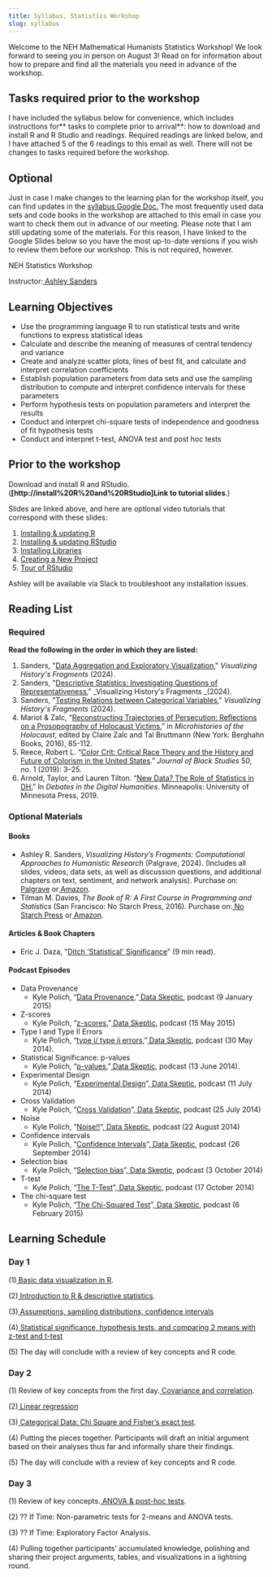 ```yaml
---
title: Syllabus, Statistics Workshop
slug: syllabus
---
```


Welcome to the NEH Mathematical Humanists Statistics Workshop! We look forward to seeing you in person on August 3! Read on for information about how to prepare and find all the materials you need in advance of the workshop.

## Tasks required prior to the workshop

I have included the syllabus below for convenience, which includes instructions for** tasks to complete prior to arrival**: how to download and install R and R Studio and readings. Required readings are linked below, and I have attached 5 of the 6 readings to this email as well. There will not be changes to tasks required before the workshop.

## Optional

Just in case I make changes to the learning plan for the workshop itself, you can find updates in the [syllabus Google Doc.](https://secure-web.cisco.com/1-RmubHlY0XBogDezeSPTdzjX8lXD4il0l3y7QilgJJx5Hs6DxSad8iXERuqxzqxVOkHwBm3RsVKVeO0SCmI3s2DEx1BQcjwJfWmadR1MN2QyqoDeNGuibnXD-bzs2jFEZZXyYzQ_2yycDrTHCc71gJcPgCPrljZdlyM9EaaxDolF2R6oV24Rxx-xShJCivFnHH5uxUZM8MjrT04b3UYslm1Py55a9x43Sp2sGBfTE77pLLkih-M_bln8uIilQ3Dnbf3vdGBOV6zCET-5atqEUNDR6Vfo3BAYrV_GOgbzCtFi4uq2vGLU1vMgLhTiJfyP_6rOQkEBnIUnYTPz8tiV12k6OFJjMIyHzLV7Y7PonKUp8E7yxzMUYUFCefvboCepmCjCimuL4Zgepjww8fbMGI9x2JD50D07woDoeFfq7RI/https%3A%2F%2Fdocs.google.com%2Fdocument%2Fd%2F1YCCzsgPfcWJ-UzyyQYoFLNKHcgz2zv4pqJzUYDghmgo%2Fedit%3Fusp%3Dsharing) The most frequently used data sets and code books in the workshop are attached to this email in case you want to check them out in advance of our meeting. Please note that I am still updating some of the materials. For this reason, I have linked to the Google Slides below so you have the most up-to-date versions if you wish to review them before our workshop. This is not required, however.

NEH Statistics Workshop

Instructor:[ Ashley Sanders](https://secure-web.cisco.com/1UDIeE3GA8OduIP7DVpFt_WsfQzrlL0KuKVYr_2vCfoaDaj6dbeGtOVeGPkKXXuePT0RIOkcytzbYfgBd9l6VjDa2Gl-X1HiJWKJ-ktYOBpEgqubQNnvkQpmsR3vuGDpNYKLzPCU2L_0A2Y6gu_32QM62k-7jEQTFrT_7p25fuHfZstJwO_kLa0Pp1y7f45pmR-sXiklt43dE4kkLv2GkjL2iLBpdgO5-ykdpjCtciG-CFbTPRueFJXPRA-44suoopNZd34bI5JN7zfkE5nKuUPczJXh9HFlQIrB60hnKXhIw_vvJ5tFuxCHmS1-AJA_1fiEZjXdrpMYE-NHrhk2gFTCu9JS6VUforG-5HrOKaDZNevBkD8fKjSp3-2hMQL7V4lKL4YgUC3it_sLiqrSka6ZIyFgtGbZgfdPYOSVni9A/https%3A%2F%2Fdh.ucla.edu%2Fperson%2Fashley-sanders%2F)

## Learning Objectives

- Use the programming language R to run statistical tests and write functions to express statistical ideas
- Calculate and describe the meaning of measures of central tendency and variance
- Create and analyze scatter plots, lines of best fit, and calculate and interpret correlation coefficients
- Establish population parameters from data sets and use the sampling distribution to compute and interpret confidence intervals for these parameters
- Perform hypothesis tests on population parameters and interpret the results
- Conduct and interpret chi-square tests of independence and goodness of fit hypothesis tests
- Conduct and interpret t-test, ANOVA test and post hoc tests

## Prior to the workshop

Download and install R and RStudio. (**[http://install%20R%20and%20RStudio]Link to tutorial slides**.)

Slides are linked above, and here are optional video tutorials that correspond with these slides:

1. [Installing & updating R](https://secure-web.cisco.com/1gZzyl6CfJLn3PCuqD19WjCsz0EvhHnsdeFmAo_3DyKiaNi5PdpwRk2Qu1IahGeIlo5ytmFztUgJSBGvjt2PvhTZjfOlBEp6X1xNkNAynz0iWwJYCorVc8OGUeBXNAhU__2cBUtoGV_YFTDSyQx7gCq7S0J8BjHtoI10y81e3dLOwO4jbx6myQS6twHniJHNpOyK2o1BjCJzrBx5lC9nVO1oMPD40XhYqU7jzqMjfPyvV_tyVe9pSbQ05yv8RTOaMOzinpwagjJemzDkSQ9zohvNd0Jx9b2l5egdrRCYW75wzzlkD1_cNSNZo3Us7DYx7r2lDc2n7Qyswk3yGUDgX_Ub3sWBkVM_cyaU2iZElU72qgLCwls8r2BPvGg1xlkma6ebFeK1xKGTzINTLchvvYSPEsF74DqKrOqsOTX5rbFI/https%3A%2F%2Fwww.dropbox.com%2Fscl%2Ffi%2Fzxf2e2o1owhn0mphs2e7i%2F5b_1_CC.mp4%3Frlkey%3D2my7bv2te2pdfhqfuyud4n3pg%26dl%3D0)
2. [Installing & updating RStudio](https://nam11.safelinks.protection.outlook.com/?url=https%3A%2F%2Fwww.dropbox.com%2Fscl%2Ffi%2F9n0iy9sgxocen8mc8s398%2F5b_2_CC.mp4%3Frlkey%3D0gyazggzr9o4eirsldu6k9i8r%26dl%3D0&data=05%7C02%7Ccgreer2%40gmu.edu%7C99cd10a59c4d43d1433208dca57416f3%7C9e857255df574c47a0c00546460380cb%7C0%7C0%7C638567166300308583%7CUnknown%7CTWFpbGZsb3d8eyJWIjoiMC4wLjAwMDAiLCJQIjoiV2luMzIiLCJBTiI6Ik1haWwiLCJXVCI6Mn0%3D%7C0%7C%7C%7C&sdata=OchZch3l%2Fd1kWfphMV5ppMRWWz1Dh3eXToKItEi12SE%3D&reserved=0)
3. [Installing Libraries](https://nam11.safelinks.protection.outlook.com/?url=https%3A%2F%2Fwww.dropbox.com%2Fscl%2Ffi%2Fkxb7l0vai1xsx9vq3vnq8%2F5b_3_CC.mp4%3Frlkey%3Dzg2gtx1sx6fvxbh7w1pog394w%26dl%3D0&data=05%7C02%7Ccgreer2%40gmu.edu%7C99cd10a59c4d43d1433208dca57416f3%7C9e857255df574c47a0c00546460380cb%7C0%7C0%7C638567166300356759%7CUnknown%7CTWFpbGZsb3d8eyJWIjoiMC4wLjAwMDAiLCJQIjoiV2luMzIiLCJBTiI6Ik1haWwiLCJXVCI6Mn0%3D%7C0%7C%7C%7C&sdata=DlvVgWNzEGVVqIz6ZQTUwN5q6ej4ZNhuqnU76aLeBeM%3D&reserved=0)
4. [Creating a New Project](https://secure-web.cisco.com/1lZv8O-e005BFc9ODi59XvZzW-KyEKXS-Cm49RUGNCMeFUa1BEA_SzNRkw64T3eib-927RKH3LT2eJl2a9lwXVyVERiPo6gox1tWxjFhOFL_tLTde9POcGNTZghB5FyTwi413DU0AEdCe8MsS5AmPkffHb6es0Wu-PfZAm2IJMTcfPQkA4PrVUVKtW3cBxPNgwFjLN2LgK4VVF60-B9qYsfe5rm3eBCHdm4hTFYQ1_N_4DvGea_l2RbWfxNrsYhHT9nWVsvknLs01OwEC75t95mJR2y1k_ipuoIHvje3VZizX2hQ67m7J-ekYNQqdbanKaGNNI6eyyBoL3JMSuxVdv_Q_Lxzzz1b8PdVgTE4jZtUjQOc7CU0OEk-U96tY0AkxViQ18YO2CGeeIZ8tWVAQd7uGGMLqJAa6MeHNUynnsQM/https%3A%2F%2Fwww.dropbox.com%2Fscl%2Ffi%2F194b92p4ajfcyvdrqqdi4%2F5b_4_CC.mp4%3Frlkey%3Dg2kjeuj3dvpdatyypr4z7gbvg%26dl%3D0)
5. [Tour of RStudio](https://secure-web.cisco.com/1WK4kUo_gVOn4kDjZaRXFuQU2IAfcCNAAHMbWfjLpFj8tOjEBUfzXInY6D7fYcGVZJYRB6Q21t-UHPBgRtwsy5-sHetnJyVxk6E2m-i-M2gYn0vZCga-Lp-25g82n_0awFyHWezSCptjBkmCN39UJJfI-bg0KA3ZkYJvDXVSFUnxYGLVz6bpvsu4je-o7urtBhJ1P0fziL5AgQjz5AqlJWzUYPv31j1X8f_Fb-8zQPtyHykvVCf176TdYw9SSAPmCMbL1fpii_jdSaJiOiUJ1M8B37BLcV_HiIy2nlQHLEZM5WDz6nj-CrPl-oZO6RnZDZJzPIB45QDxJI0_5SoxE3DvCUUl_6wGLrm4cfLNdZgvCoY6B_GtyRS2D5X3UZQqH3K9VXMXGCoDQpXfYOCJdiDR8et4HrIpoSqKf9TCI-X8/https%3A%2F%2Fwww.dropbox.com%2Fscl%2Ffi%2Fb0fuymemc6optjlebzwk5%2F5b_5_CC.mp4%3Frlkey%3Dg489ai712f5qrvwaifow5jglp%26dl%3D0)

Ashley will be available via Slack to troubleshoot any installation issues.

## Reading List

### Required

**Read the following in the order in which they are listed:**

1. Sanders, "[Data Aggregation and Exploratory Visualization](https://secure-web.cisco.com/1GaGZVnud9WSFcyAjWIbYqfAHamFLJW53WV8ExRvoiv1K15LbjwWnE5eRDK-lkHSHj9DAgmHKCetDP46pRLkB9BW3HyQvUGSj02gscCCJAJlRxz7P1XJbi2H_k4J0ycY8YRbpcwnGq7GHp-hZMw6IG0rLBYEQ7_26VNXr9E91ykvy4v4cD-flqFfd8-i8_QT_d7fyRL4dfPA0riMVVRlm_OXRyjN35Z4ip68gbX0noCz8oqo5xPMPuFySoc7-m0XQuGbErUCcAqpWGmduJ0ptVSJ_eDX7J8DzNPP_CBHsK9QinFpR-Y83dfu3fX1GTSRPW7Ji7v6o0eTHOe2csBtR3GQpx_GBWYPbIo4QVqbqsUVe9skOvjnNgMWtVK5EoghJxG-mTPkOXZEBTQo_LRUCn8aCfAE1fnwApoch28eFJMY/https%3A%2F%2Fdrive.google.com%2Ffile%2Fd%2F1L5m9gGq_HtI6jrCrDbbeiFmbuXjC_XL7%2Fview%3Fusp%3Ddrive_link)," _Visualizing History's Fragments_ (2024).
2. Sanders, "[Descriptive Statistics: Investigating Questions of Representativeness](https://nam11.safelinks.protection.outlook.com/?url=https%3A%2F%2Fdrive.google.com%2Ffile%2Fd%2F1et4qjdLeFmCEufmWhXmZT4jKajZpu_J9%2Fview%3Fusp%3Dsharing&data=05%7C02%7Ccgreer2%40gmu.edu%7C99cd10a59c4d43d1433208dca57416f3%7C9e857255df574c47a0c00546460380cb%7C0%7C0%7C638567166300381254%7CUnknown%7CTWFpbGZsb3d8eyJWIjoiMC4wLjAwMDAiLCJQIjoiV2luMzIiLCJBTiI6Ik1haWwiLCJXVCI6Mn0%3D%7C0%7C%7C%7C&sdata=WqzHTdygJona%2FlRbvwWIN%2FfIu7y3rbV27pzn%2BzuT4R4%3D&reserved=0)," _Visualizing History's Fragments _(2024).
3. Sanders, "[Testing Relations between Categorical Variables](https://secure-web.cisco.com/1CSfdrjUYiKVa6EGE_fVnqAmZtRjCwt5J1H--Ruuuwhgp1InADgTuEk8AYsKs1VjDfm45_hhI69d3kAJ9tvJollvUBRJwdDc78-c6Xic4RRqh5F5FwTugAG0U1z8b7ZHsCPDtD_AVMHa4oRh-FCxf1YHsdWOuUTWedaiAR5Tq9K1TR3W4Et5IbJwxgidmdC5YI1FmzAjoIDkkFCEHLF-wdhYT118AzW8WMbgQWVdik5sggAAF2n51wmwUm3scCbr_7DHHSZ_ECizOaJ7IZEyLTGD7YVrKDOIsyFmiWG0Pgqv2LaW1pJ9YHiHAzONv_DhaOgPkWXJUB7E0xr409yF3Lk9MhsTaFOOAOgHQV4_qPd0gFllSoWRgrk827IIMeq3q_6l1cdGPaboZJ4JLsO-GoLc2P27172Oi5nv9mU-8G7o/https%3A%2F%2Fdrive.google.com%2Ffile%2Fd%2F1s3yct2VMDtvW0btIfOsv2ocOZ1DbG7Qf%2Fview%3Fusp%3Ddrive_link)," _Visualizing History's Fragments_ (2024).
4. Mariot & Zalc, “[Reconstructing Trajectories of Persecution: Reflections on a Prosopography of Holocaust Victims](https://secure-web.cisco.com/1SBuxQEBGRVXdROIFGSRUo8wpEUAZAGm1eoxq-scrYfCNqUDiIPBYyGzjl-x_MtsEtLZxN3fa7hBUx4vBogEZI1VzY9tx__SRdAyyx-4s9GKFPKH6nUWT3_x4qMjs11Udia9lG0g27J3GZqd2whdNuT8LN7sOI_1JrtK2cAZ4_13iJKzz3KaP-rQ2igyd6a_k7GP4krZx8h0Rw-DXDUfxZqIiVHd94Wn3rQ7ecEMrfm5IWyczjh0ehT4nCkiV4kgO9SqWyT_190lXgwG0Tw9eSndQzuhzoUoMBXSoJL4WVQdiqtSks0lNYeIIRJ1iQgPCk9PK7kvqkETiWqw5BcFYWsvNp1euVXp4x4BRafq3tOdwg3A78dwMG0xkDq-P_IKxbCwkjjP2tJy7K1G-HnypI9Fbomneynt9o-IilqZrX9s/https%3A%2F%2Fdrive.google.com%2Ffile%2Fd%2F1BxbkwEyubMjJXj7wb7FSlWg84OxJdrdF%2Fview%3Fusp%3Ddrive_link),” in _Microhistories of the Holocaust_, edited by Claire Zalc and Tal Bruttmann (New York: Berghahn Books, 2016), 85-112.
5. Reece, Robert L. “[Color Crit: Critical Race Theory and the History and Future of Colorism in the United States](https://secure-web.cisco.com/1fH1FqIb9zzQzvno7GY_pMd866P578cdJvvgC6XtJ61-5bvKBLcum7WPYrEwd0Cx7Zh6X40FX0Fe3MHfI-3wUbk6pNjHicXdpvHmrY2t-aWEhgBzSKijPbf6KG_ip3cjwkJlaw4n6OLZNIyv2cY3Ww-VTFTEDLUh_VJSKWoT1rZyjzWCsY6FzIln0vnHm1WR2UreTv8pd5z5VvXGNajUO9DQD956Sb7wBBSPVQkV18jAwqVM9GfQLx4pF7oqNsKzH2t15LN7P8sPO6EKHOS_o5y8-ZH9qiI7w9lH-DoTy-FiyJtFOn9_pFccZryijxT-frBkrrbylwNtWu81cZH2m-NMF4BpevBv4sHtLTO91Vo_eBIijBtH7h5PKE1S02B6IIi7wkpniuS2g1PkVyvnYvWNFycXX6jXHngzYHLQWS_0/https%3A%2F%2Fdrive.google.com%2Ffile%2Fd%2F1tub3_wyqreUh5vDyO7hvJMZnrmozbthV%2Fview%3Fusp%3Ddrive_link).” _Journal of Black Studies_ 50, no. 1 (2019): 3–25.
6. Arnold, Taylor, and Lauren Tilton. “[New Data? The Role of Statistics in DH.](https://secure-web.cisco.com/1QpzDr03DkkG-AX2sQHCmp4XAC6esmfTwOl9Ohjtx1GISuBumysDsIcArIU7BjXl7mIiThaS-Jobr2Ee6mQyMm7CabLcbR4UTlFDwlivwFcDw-LatxOg8QLP2nJrYOpBZ4zp_77JGVXj2FI1d-VLGq-UuX9xavu2NBAQUTzF1TRC6pVAUKw_iQkL3ggLY_Z1Wjdizud33wsGlR0oOdO5zYw92_EnfhkiTGRzXOiO78SARN8x4LL8tfigTbBDv5AQxaDDt5vFfybfUf_Ev3eDvl6NIrr10bIiHt0N7mDJUbar4GQZddQPG21zZAAeKuUVxA0GJZwBYwV8xtUgClmiUOcKq9aRFS2apxAoGugvbna5OvdFOSJ65nMfqNC34IxyzF5xVTeHJLMQr96O0lo-d_Q2Gdf_t72J7x4akMNU1oPg/https%3A%2F%2Fdhdebates.gc.cuny.edu%2Fread%2Funtitled-f2acf72c-a469-49d8-be35-67f9ac1e3a60%2Fsection%2Fa2a6a192-f04a-4082-afaa-97c76a75b21c%23ch24)” In _Debates in the Digital Humanities_. Minneapolis: University of Minnesota Press, 2019.

### Optional Materials

#### Books

- Ashley R. Sanders, _Visualizing History’s Fragments: Computational Approaches to Humanistic Research_ (Palgrave, 2024). (Includes all slides, videos, data sets, as well as discussion questions, and additional chapters on text, sentiment, and network analysis). Purchase on:[ Palgrave](https://nam11.safelinks.protection.outlook.com/?url=https%3A%2F%2Flink.springer.com%2Fbook%2F10.1007%2F978-3-031-46976-3&data=05%7C02%7Ccgreer2%40gmu.edu%7C99cd10a59c4d43d1433208dca57416f3%7C9e857255df574c47a0c00546460380cb%7C0%7C0%7C638567166300399944%7CUnknown%7CTWFpbGZsb3d8eyJWIjoiMC4wLjAwMDAiLCJQIjoiV2luMzIiLCJBTiI6Ik1haWwiLCJXVCI6Mn0%3D%7C0%7C%7C%7C&sdata=3tr7cOWsuZfQZmCUxtup45PkVOcoLsxSQBHdbtjlxgo%3D&reserved=0) or[ Amazon](https://secure-web.cisco.com/1DIY84ZZBzZxDdS8-B_39t6yDW5LhiQE14imTsS92Zfi9l0spTUUWm_-ch7HF8RPNqNkzO__W5oYwvKOwgEXbIOwF3B2Z4saJs-saTHUcWJ9PmdifLoq-KGUjX0ddDAscBSSj3Ja-xyrKf_cLBlnGZKixMCZUAHdz-SCH7htTJRyZk43_P6vojT1aLf5jToyfUZe5jEqDZOUMf18cxBhoMoQ9C8W2bFdVqbAs3tH0Cz--KIJ5KP6aYjmA2mHqQYWndJ-0f_hwX4gIKV-AgClC3KJjD6HjxmZ3PqtNfoU5zSNcM-dSfX9A93mtOdDFlnPpLxC9O4tDJE0DeVcH4xvSuMXa8cCB2qPtzVcf1k0b_iutnE1tVP-ZcM9HvdH0dJFOOeEHf0ycanZ-bREXx69dUB6aEXy1yWMNH8W_WwXn8So/https%3A%2F%2Fwww.amazon.com%2FVisualizing-Historys-Fragments-Computational-Humanistic%2Fdp%2F3031469755%2Fref%3Dsr_1_1%3Fcrid%3D2QCYYT15VWVZD%26dib%3DeyJ2IjoiMSJ9.nSu4Z03Sq58WFDKsv34J0w.2rO9bUecCsmD6Xq9-ciDiJMUp14Zvp2lNv3lHgwD2pY%26dib_tag%3Dse%26keywords%3Dvisualizing%2Bhistory%2527s%2Bfragments%26qid%3D1721117337%26sprefix%3Dvisualizing%2Bhistory%2527s%2Bfragments%252Caps%252C337%26sr%3D8-1).
- Tilman M. Davies, _The Book of R: A First Course in Programming and Statistics_ (San Francisco: No Starch Press, 2016). Purchase on:[ No Starch Press](https://secure-web.cisco.com/1c5_k6Sp_XkwNMSvjJe-gyR0qKuzlc2NwtMfndF7CnbIp2KKYERkSQfSKrfCU4JD_zqGrWsYyEwm62RViGWJerGFkFbMa1rUhMhDnFyTzKLfXvI9cCuucEcOXLgnW5muSSS1Jof8qONIvV85Us7rlwq8pF7-CPEh-ogVZZroeQ4ksTQxEuNjdySNNYhJwcY8ozaPuHoq767ybAcUpspI4IYIG67KFtoVyyvykFqdvLYCs7JdhAEnPz41MIyU0pveb7g9jEeMnsaiGkuG-AnNzWShrpUkhJcZtIvUtrQXvq945V5tXXkw2tK_752ZPqojZw7rFlRuPMAt3mlyj1qrw8kb5LWtt9-GqWbxyU3_h3EmvnxPjd1gkpkIZqmUckKCnGjLsxcgDNUXjT0BHW9aaab3qUrXf_5yvHzwdPoyeD4w/https%3A%2F%2Fnostarch.com%2Fbookofr) or[ Amazon](https://secure-web.cisco.com/1K_9xgJDhuQ1LJPJso6SMd48ZfWl3dufzActhUvhUkm98UTEGL3WXmDIRKxQMQvm8Bo6tofqr4TVob9qEjgRPDlxnnozwXo_0I3_SbjMnCWJG8ynL3f4RaCBExlBgNMsscmCaFahSWJZKzHhTx5WCWy-dM6sbX8DHdHc75SvGZncweXF3_dIuqWPjBqyuV1VitnzPelJpvB84cvI8kXVh1fqHUl5tButMDZ1JWCSEJjSmNRNyyk2_sYHQtiT3JzRqGHgzb6Lm5OGZL5kAxPDBjqfRwraBJYVHT0s3mRcDroOXhPy0339BJp5iXvZkvq6N6kXcjVSTa3MmNbzTobYvNXJlQUhzO-hR1cyqHmYhooGz45UCnRK3BR-04AMoX2or6EmduhO8Tafw_DjVoFoGD9G-hGvm9INTr7Xoi1-MFkY/https%3A%2F%2Fwww.amazon.com%2FBook-First-Course-Programming-Statistics%2Fdp%2F1593276516%2Fref%3Dsr_1_1%3Fcrid%3D2L1HFERE42YNB%26dib%3DeyJ2IjoiMSJ9.WsKuWl0ROlLIsd6-jrBcnU2CV5DOcQuU-b3j7ooeVqUhC3ygix1b6RUtcquC2IwNrGZ3-nTDAL4Sq75FWUqSBoqNtI8b8DceqYOgFwFUDNUqqmr5VidNTS3dOqTSqKg-CIrvZadqeaYsY1Lz5GSQa5p-rlfaxOXc3smDJYO6rNTIdv2S5UKuOcllLtxZ2lL-mALXub7GdIEIucfrUpvu6bsRkj3Y_I0PkmDkYHwWX2Y.I8pISAN31IW4_AGp-ZXTJzoL54ma1ovODliwn5q9c7c%26dib_tag%3Dse%26keywords%3Dbook%2Bof%2Br%26qid%3D1721117556%26sprefix%3Dbo%252Caps%252C701%26sr%3D8-1).

#### Articles & Book Chapters

- Eric J. Daza, "[Ditch 'Statistical' Significance](https://secure-web.cisco.com/1kayZdKBlb5j68kp2vaO4njYn0j447qtWrnqkgiaXqUcamrFXEBTSwSdddoQlpcairXTy7zgbeRfFuQ9Eo2iJNiIZct2CvDxDkPb2LTVBWrqcHNodW88j4xhCd8c6oOO8eyTV1wFJ9TEQ4-BCqlwd2WV9fT257eZnQHkcsgyII5MiO9c4btPHyldXrlZibcRB7f4_DUTXVfzgKPYd0bUMqFpuyEL7h_iJtNq2Du1b-Ze18rzkqkTAhwm-zi07RimLmhMHxOtY311w4b8FHccjdyVLdEQ9PWcjwsvbtpeBxlZ_bUECWBwE0ivL2tJAzwp6AwcYojGIvKiEqG50SawHEkofcSzMpn72Nk9lTIEsLlN5taYJyLJXyxpdETtdm8CjkkKuX_T5iEtLDifRC3YkkXwhSnPPEGU_02IbZagfrrg/https%3A%2F%2Ftowardsdatascience.com%2Fditch-statistical-significance-8b6532c175cb)" (9 min read).

#### Podcast Episodes

- Data Provenance
  - Kyle Polich, “[Data Provenance](https://secure-web.cisco.com/1Ws_Kb_zRSHcMeYocSu92r0Ci-NJi2LV3ErroHvjz1dYHmuVmyZsrAOu8wxmH6KygTxS-B5OxN0__bDqAEw9OzdUjSUyqMZI_NLcRbQ_Y7_qV9xLpB5r8MURzS_sbDWOT8lQrycSF4rMUkeTo6upIFprxiM5gVvB5LP23TxNFGX6vNqeyBSGQIWs67hjS2wxPSJ3EjECupNpBQOJUBActV3CjTNJyG0eA4Nq084Q_i78ylz7YaEQ077TiMM43aVlSE0ewwFS_Fxba7Y7vcxc-CY7zfo_IfB937h_rCZTsJMLr3KXsURUDVeUeL77SRSVF5iENLjbrIlOApeCnREIEkV4YjSlVWoqT4cXN-my55s1hep1VoGIdbvwgS-vgsYfQMduPBwIPze03hiENQXdmSHPKnq8UtkHv_gMlkV8LBvk/https%3A%2F%2Fdataskeptic.com%2Fblog%2Fepisodes%2F2015%2Fdata-provenance),”[ Data Skeptic](https://secure-web.cisco.com/1uMZ24JErkBMw-CzzsK5XyBKdOPuVBBLDctFCek6zEmW677of9CzqdFNWOHNFQCecDQvNttzCF0LaNDY_zSydKJqwQurkhSUZZmjEV0U0WbfLENeYomXL611RvN5LxEUTeltoGoEcW6IUlofUd5jdg1Zi-xTdaGJAedfmre5fDcwITJCtoleuyBUS_-yl-YMNzkdNxccWaE80vSqH0wOtsOM_Jf3tnwuv_Ip2M2J2QBPuplHOAMM_R1-wybaUmVHnNOs2gfzijbtXMy_emuT36m7wC6W-VmrEPswIc6TI7P9pBBJERMCvTatQtgqM2-L5_qBh3N8Z6U8NrTwHePW02zKM5aICEInSMZKQBiPca814PEYgtPXaig1O8zwSNZkNmK_K8lcP9BHXIL0cTu9ddAWQgVikF0FEhetwNq8tRmE/https%3A%2F%2Fdataskeptic.com%2F), podcast (9 January 2015)
- Z-scores
  - Kyle Polich, “[z-scores](https://nam11.safelinks.protection.outlook.com/?url=https%3A%2F%2Fdataskeptic.com%2Fblog%2Fepisodes%2F2015%2Fz-scores&data=05%7C02%7Ccgreer2%40gmu.edu%7C99cd10a59c4d43d1433208dca57416f3%7C9e857255df574c47a0c00546460380cb%7C0%7C0%7C638567166300418938%7CUnknown%7CTWFpbGZsb3d8eyJWIjoiMC4wLjAwMDAiLCJQIjoiV2luMzIiLCJBTiI6Ik1haWwiLCJXVCI6Mn0%3D%7C0%7C%7C%7C&sdata=6jorkUo6rKtWUC0Hhwjnkid9j870Yzn7npFNrYBNQ3w%3D&reserved=0),”[ Data Skeptic](https://secure-web.cisco.com/1uMZ24JErkBMw-CzzsK5XyBKdOPuVBBLDctFCek6zEmW677of9CzqdFNWOHNFQCecDQvNttzCF0LaNDY_zSydKJqwQurkhSUZZmjEV0U0WbfLENeYomXL611RvN5LxEUTeltoGoEcW6IUlofUd5jdg1Zi-xTdaGJAedfmre5fDcwITJCtoleuyBUS_-yl-YMNzkdNxccWaE80vSqH0wOtsOM_Jf3tnwuv_Ip2M2J2QBPuplHOAMM_R1-wybaUmVHnNOs2gfzijbtXMy_emuT36m7wC6W-VmrEPswIc6TI7P9pBBJERMCvTatQtgqM2-L5_qBh3N8Z6U8NrTwHePW02zKM5aICEInSMZKQBiPca814PEYgtPXaig1O8zwSNZkNmK_K8lcP9BHXIL0cTu9ddAWQgVikF0FEhetwNq8tRmE/https%3A%2F%2Fdataskeptic.com%2F), podcast (15 May 2015)
- Type I and Type II Errors
  - Kyle Polich, “[type i/ type ii errors](https://secure-web.cisco.com/1AX7o1IOJli_ImvMLbfqaZkbIUsc-jszH8ILaLNkCimUnLQDX-XSt3jk0MuA6JkZUkwhL5InQoJixUEtoWBk9iznxvZ-hsjXsc0fuyhuSwLoTr1ouVvNaoqRCuxPvfG2CHtzwBzHvKN4rR4quGXdbb3GISxR8rW9XFy59Ncz4RCvI5nCD8twH2bzgsuIOj270antIfVGWlSqAh5rVB5ffScfUDuc68Deh-udp1Lga9ZerRso8sP3l2Dz1L8ZFoCejeqtrM_wBOGrUHMyhPzBXnl0dEWP95itxYBDaZec9C1gkTS0CsV5PT5MRMM7Sag0QhxLXODXsSlCrh0q_QG7HaAJgDahHayhAdYZSyDnBw09w1H498FTjY8lt7a-sNX2vQ85BfuMMI5cuHyvkfXj5lR8cETqr8n5R39uEpUJhrTQ/https%3A%2F%2Fdataskeptic.com%2Fblog%2Fepisodes%2F2014%2Ftype_i_type_ii),”[ Data Skeptic](https://secure-web.cisco.com/1uMZ24JErkBMw-CzzsK5XyBKdOPuVBBLDctFCek6zEmW677of9CzqdFNWOHNFQCecDQvNttzCF0LaNDY_zSydKJqwQurkhSUZZmjEV0U0WbfLENeYomXL611RvN5LxEUTeltoGoEcW6IUlofUd5jdg1Zi-xTdaGJAedfmre5fDcwITJCtoleuyBUS_-yl-YMNzkdNxccWaE80vSqH0wOtsOM_Jf3tnwuv_Ip2M2J2QBPuplHOAMM_R1-wybaUmVHnNOs2gfzijbtXMy_emuT36m7wC6W-VmrEPswIc6TI7P9pBBJERMCvTatQtgqM2-L5_qBh3N8Z6U8NrTwHePW02zKM5aICEInSMZKQBiPca814PEYgtPXaig1O8zwSNZkNmK_K8lcP9BHXIL0cTu9ddAWQgVikF0FEhetwNq8tRmE/https%3A%2F%2Fdataskeptic.com%2F), podcast (30 May 2014).
- Statistical Significance: p-values
  - Kyle Polich, “[p-values](https://secure-web.cisco.com/1gnCu2LNO7vnuc8vn9vycpNqZiFxFSoClumw0vqjgzZjbivp_W3d6qFzlSP5Fr-BF66d76ZpClrlW1vkCjoFjjQSlaRow7CQwD-24k3UFqy0JPHLlXWplOQuKOdRhJMJZ2W-6vxFl33JrXcRHkIsyOWCkCji_RYzJQRxoG1-DoTUcSN4r82z0srXyCxkO516s6gr5eFmhmRZLGQitKohH5-chkdBseC_GF242jOmwa5cpustxMR9ehV1Uxt0ggt4Y5lqnv59h66bsXnv9NYz-PKcfwAhSmL07mCJ_YBJcbF69Fbhslvpwpse_sSDGYQEzDAxrkG7wNI7ZXw3eJdAR44GGoqJ3PnQn2Xflt61KEO2TRuineOXmxgBNx_yAoJU0jbpphYHjMe22lUI2DnXpSP1JxXsuSsSgrz0g2HAuS0g/https%3A%2F%2Fdataskeptic.com%2Fblog%2Fepisodes%2F2014%2Fp-values),”[ Data Skeptic](https://secure-web.cisco.com/1uMZ24JErkBMw-CzzsK5XyBKdOPuVBBLDctFCek6zEmW677of9CzqdFNWOHNFQCecDQvNttzCF0LaNDY_zSydKJqwQurkhSUZZmjEV0U0WbfLENeYomXL611RvN5LxEUTeltoGoEcW6IUlofUd5jdg1Zi-xTdaGJAedfmre5fDcwITJCtoleuyBUS_-yl-YMNzkdNxccWaE80vSqH0wOtsOM_Jf3tnwuv_Ip2M2J2QBPuplHOAMM_R1-wybaUmVHnNOs2gfzijbtXMy_emuT36m7wC6W-VmrEPswIc6TI7P9pBBJERMCvTatQtgqM2-L5_qBh3N8Z6U8NrTwHePW02zKM5aICEInSMZKQBiPca814PEYgtPXaig1O8zwSNZkNmK_K8lcP9BHXIL0cTu9ddAWQgVikF0FEhetwNq8tRmE/https%3A%2F%2Fdataskeptic.com%2F), podcast (13 June 2014).
- Experimental Design
  - Kyle Polich, “[Experimental Design](https://nam11.safelinks.protection.outlook.com/?url=https%3A%2F%2Fdataskeptic.com%2Fblog%2Fepisodes%2F2014%2Fexperimental-design&data=05%7C02%7Ccgreer2%40gmu.edu%7C99cd10a59c4d43d1433208dca57416f3%7C9e857255df574c47a0c00546460380cb%7C0%7C0%7C638567166300437738%7CUnknown%7CTWFpbGZsb3d8eyJWIjoiMC4wLjAwMDAiLCJQIjoiV2luMzIiLCJBTiI6Ik1haWwiLCJXVCI6Mn0%3D%7C0%7C%7C%7C&sdata=dwxhgTgtFVAIL5aV%2F941sL37S0XH%2BuyFqqrxJEjXopU%3D&reserved=0)”,[ Data Skeptic](https://secure-web.cisco.com/1uMZ24JErkBMw-CzzsK5XyBKdOPuVBBLDctFCek6zEmW677of9CzqdFNWOHNFQCecDQvNttzCF0LaNDY_zSydKJqwQurkhSUZZmjEV0U0WbfLENeYomXL611RvN5LxEUTeltoGoEcW6IUlofUd5jdg1Zi-xTdaGJAedfmre5fDcwITJCtoleuyBUS_-yl-YMNzkdNxccWaE80vSqH0wOtsOM_Jf3tnwuv_Ip2M2J2QBPuplHOAMM_R1-wybaUmVHnNOs2gfzijbtXMy_emuT36m7wC6W-VmrEPswIc6TI7P9pBBJERMCvTatQtgqM2-L5_qBh3N8Z6U8NrTwHePW02zKM5aICEInSMZKQBiPca814PEYgtPXaig1O8zwSNZkNmK_K8lcP9BHXIL0cTu9ddAWQgVikF0FEhetwNq8tRmE/https%3A%2F%2Fdataskeptic.com%2F), podcast (11 July 2014)
- Cross Validation
  - Kyle Polich, “[Cross Validation](https://secure-web.cisco.com/1uPwY0Ok6MNMvCnELWDMjI8pBE-keCvMusOddkBYwM8PlfCWhZjdmOOgeRbKLEp-hqR_RyVLoHvDoZUuu0NBmtIIFaG-xIBbKreS5PEl7Zo1UpANGf0MrFonBLjCXzsrlBuFYcZ55Uuw7HECwKmPYN5h9iYLjHO7aGvuhO28atBqYXwxpGIf2sdPK-pfagvAQwPe1CV5bMCaSOSszplF6xVfBiiqgro7wx08AWyNKuCjR86Q96aVq3E20RN2JayLUBMepXzEcBZ2NvUL66TvPBA7q83A9EAM_oOkIPSDxS9tAYBX5UrjqtQ7PineVstH0r3EEHGp-D99ruBmA9VX0PS76XjhlphPWqrGP0CVwhtX4LM5mRhKl6V0JVmXZGC9g7TbQAS-m5FSLb7XJr1Gq_AYjfk8xlGNLOZGXaAnRGWI/https%3A%2F%2Fdataskeptic.com%2Fblog%2Fepisodes%2F2014%2Fcross-validation)”,[ Data Skeptic](https://secure-web.cisco.com/1uMZ24JErkBMw-CzzsK5XyBKdOPuVBBLDctFCek6zEmW677of9CzqdFNWOHNFQCecDQvNttzCF0LaNDY_zSydKJqwQurkhSUZZmjEV0U0WbfLENeYomXL611RvN5LxEUTeltoGoEcW6IUlofUd5jdg1Zi-xTdaGJAedfmre5fDcwITJCtoleuyBUS_-yl-YMNzkdNxccWaE80vSqH0wOtsOM_Jf3tnwuv_Ip2M2J2QBPuplHOAMM_R1-wybaUmVHnNOs2gfzijbtXMy_emuT36m7wC6W-VmrEPswIc6TI7P9pBBJERMCvTatQtgqM2-L5_qBh3N8Z6U8NrTwHePW02zKM5aICEInSMZKQBiPca814PEYgtPXaig1O8zwSNZkNmK_K8lcP9BHXIL0cTu9ddAWQgVikF0FEhetwNq8tRmE/https%3A%2F%2Fdataskeptic.com%2F), podcast (25 July 2014)
- Noise
  - Kyle Polich, “[Noise!!](https://secure-web.cisco.com/1zaqrnf1eTtXkHTuKBJXndDt8Z7RAICPiyGmUy4b-9F0NA-nnVo6oUhVONgWyMzr4usm3_AdQi5CFmO7uswkx2BVE3NCV8Wf2_5IOjMzfxJGiKaXSDglt3DyIsXpJqB-gdbPJjCv12h5nIDvAUgjyLRlWKrTGYD-LhkdixxgbZ13e7j9vIuK26rmy3VNxF_aebeXIrKTJcgKbOc3kW6k1N4xjPh4p5olEfBC_X-jrxI3OdUFgS3snNxlIobXCAaYyqlj1MfsyyTWO8kGT4B4XadVf_j9UpgB49wbHTzoqt58ftlFj0So7bVpWAb-udKkGpuI7LmGKPuKL9Y8N1ghHJIhn2nFGKHIRodV57O8ImJ4VQKjH2SMF7H5QdNwlO-W7f0ojqUn2qugrkTBPQNa3nio3MbOG-GDYN0-MURba3qo/https%3A%2F%2Fdataskeptic.com%2Fblog%2Fepisodes%2F2014%2Fnoise)”,[ Data Skeptic](https://secure-web.cisco.com/1uMZ24JErkBMw-CzzsK5XyBKdOPuVBBLDctFCek6zEmW677of9CzqdFNWOHNFQCecDQvNttzCF0LaNDY_zSydKJqwQurkhSUZZmjEV0U0WbfLENeYomXL611RvN5LxEUTeltoGoEcW6IUlofUd5jdg1Zi-xTdaGJAedfmre5fDcwITJCtoleuyBUS_-yl-YMNzkdNxccWaE80vSqH0wOtsOM_Jf3tnwuv_Ip2M2J2QBPuplHOAMM_R1-wybaUmVHnNOs2gfzijbtXMy_emuT36m7wC6W-VmrEPswIc6TI7P9pBBJERMCvTatQtgqM2-L5_qBh3N8Z6U8NrTwHePW02zKM5aICEInSMZKQBiPca814PEYgtPXaig1O8zwSNZkNmK_K8lcP9BHXIL0cTu9ddAWQgVikF0FEhetwNq8tRmE/https%3A%2F%2Fdataskeptic.com%2F), podcast (22 August 2014)
- Confidence intervals
  - Kyle Polich, “[Confidence Intervals](https://secure-web.cisco.com/1TN5YGD2jK9w94DA31Ti-t8r7tJEOJ849Twqm1S_RFKH47vt5KNJgz_aM7x1ChEHcyTkID2L7Eg276Y7tBOsf-Kgvb4mn4V-HjNiwogDuCIBx3mFU3nXnXxur41vAaJmcmv-x5ToxppYyFd1rg3ZpEosfh8_j-EXohnDB36AglQYmTAaa_7ZcJzb6enEY84stRbTNKSmsZ4eycPFzQCHnNO1g1yzgkLWQetI3hcm1yEy87uIgBPFC9TeXvPICGLOcPnSkXPP6t__XWNNm97PDgXzCXhi6bCf8qJ5RyxIcL79iny3loewAp8KalTqRzJ6M_PB9QcL9OPV0lrGYraXXObaXvwW7S6AhglJru03u0XPQIR0Ou4dZN2MT0CgdHU3ZCqJuLHLkKyqGxPaFSizEm5-T6GVWcFgk5OA4DVIi2rg/https%3A%2F%2Fdataskeptic.com%2Fblog%2Fepisodes%2F2014%2Fconfidence-intervals)”,[ Data Skeptic](https://secure-web.cisco.com/1uMZ24JErkBMw-CzzsK5XyBKdOPuVBBLDctFCek6zEmW677of9CzqdFNWOHNFQCecDQvNttzCF0LaNDY_zSydKJqwQurkhSUZZmjEV0U0WbfLENeYomXL611RvN5LxEUTeltoGoEcW6IUlofUd5jdg1Zi-xTdaGJAedfmre5fDcwITJCtoleuyBUS_-yl-YMNzkdNxccWaE80vSqH0wOtsOM_Jf3tnwuv_Ip2M2J2QBPuplHOAMM_R1-wybaUmVHnNOs2gfzijbtXMy_emuT36m7wC6W-VmrEPswIc6TI7P9pBBJERMCvTatQtgqM2-L5_qBh3N8Z6U8NrTwHePW02zKM5aICEInSMZKQBiPca814PEYgtPXaig1O8zwSNZkNmK_K8lcP9BHXIL0cTu9ddAWQgVikF0FEhetwNq8tRmE/https%3A%2F%2Fdataskeptic.com%2F), podcast (26 September 2014)
- Selection bias
  - Kyle Polich, “[Selection bias](https://secure-web.cisco.com/1SIc5iRH31_uDcy9Eb1Pf6GoYEe_X_HHyVXeFLjdSe-EPWOkq2kJKjPYFP6V20eNp061WeIDc4ADXrujAZluklutDAF3XpO9m5a2QFKtCro3kNUFpDXrXJbirUahHpmCzS_by3D5H0JQqmKkz2jWYOlnFmfXRZpG5KKbFNnrSoyY9waBWQfHsFGdNeW6kDhTUpiEhfipjGBJoP-bAFMSsMvlbBPjDSC5HDovgtmNnvrTAz7hhQyJssUXub8lT6De_vc6WO3nvLL9A04P32KD-EdJLBVvJ6Il3TFrPGZXaqxRQJAKZvVB9dU07_pytzrje9hzT84kJp_TJ0OrkCfmDN3z46ZQUy-u30ZiPzhgSBK8vvCxh8o3zpi2ujCrgBk5jPJdAlQGS2QUK8u9rgCcFWCxDYYQgCCA4kqy9QT6a6fo/https%3A%2F%2Fdataskeptic.com%2Fblog%2Fepisodes%2F2014%2Fselection-bias)”,[ Data Skeptic](https://secure-web.cisco.com/1uMZ24JErkBMw-CzzsK5XyBKdOPuVBBLDctFCek6zEmW677of9CzqdFNWOHNFQCecDQvNttzCF0LaNDY_zSydKJqwQurkhSUZZmjEV0U0WbfLENeYomXL611RvN5LxEUTeltoGoEcW6IUlofUd5jdg1Zi-xTdaGJAedfmre5fDcwITJCtoleuyBUS_-yl-YMNzkdNxccWaE80vSqH0wOtsOM_Jf3tnwuv_Ip2M2J2QBPuplHOAMM_R1-wybaUmVHnNOs2gfzijbtXMy_emuT36m7wC6W-VmrEPswIc6TI7P9pBBJERMCvTatQtgqM2-L5_qBh3N8Z6U8NrTwHePW02zKM5aICEInSMZKQBiPca814PEYgtPXaig1O8zwSNZkNmK_K8lcP9BHXIL0cTu9ddAWQgVikF0FEhetwNq8tRmE/https%3A%2F%2Fdataskeptic.com%2F), podcast (3 October 2014)
- T-test
  - Kyle Polich, “[The T-Test](https://secure-web.cisco.com/1PeR0iFy_L0BXFXxZY8bCqFG2h-MfBZlTg8PFvrALAktg5FXEGPZkxZAA2PScukT9v8Tg9CJmkF1GT4krvoWEGPWPJ-YTF8d4GksPs4AebaNao3bWPcfZerGhkSyMP1LAOlbDSPot3X87Jddr1F1rkcSO_psYp4yflnCRPaGYtQe9E-dohdVvuNCrkhMVLjJrzjmETNxmjV4em3jsDmr5CWdI8MxtJHU6QHPThUAvQqF8yse0Szr8gt6PINfkmi31B0vRxV5lXrEgca0PGr-aAfJ6bT3MFonKs7CBsgoRz_ihqpkvFIrHAl-WPLtatG_Iqnjnxui0izNefnIfZ7AYHKg5Nj664A8_KE2OhgzO1y90eoKAf4aoPNaFxxjv3XlMvdzLveEloFpDZO9M01XRdWrqJmqgMC_DkfQt4seygUI/https%3A%2F%2Fdataskeptic.com%2Fblog%2Fepisodes%2F2014%2Ft-test)”,[ Data Skeptic](https://secure-web.cisco.com/1uMZ24JErkBMw-CzzsK5XyBKdOPuVBBLDctFCek6zEmW677of9CzqdFNWOHNFQCecDQvNttzCF0LaNDY_zSydKJqwQurkhSUZZmjEV0U0WbfLENeYomXL611RvN5LxEUTeltoGoEcW6IUlofUd5jdg1Zi-xTdaGJAedfmre5fDcwITJCtoleuyBUS_-yl-YMNzkdNxccWaE80vSqH0wOtsOM_Jf3tnwuv_Ip2M2J2QBPuplHOAMM_R1-wybaUmVHnNOs2gfzijbtXMy_emuT36m7wC6W-VmrEPswIc6TI7P9pBBJERMCvTatQtgqM2-L5_qBh3N8Z6U8NrTwHePW02zKM5aICEInSMZKQBiPca814PEYgtPXaig1O8zwSNZkNmK_K8lcP9BHXIL0cTu9ddAWQgVikF0FEhetwNq8tRmE/https%3A%2F%2Fdataskeptic.com%2F), podcast (17 October 2014)
- The chi-square test
  - Kyle Polich, “[The Chi-Squared Test](https://secure-web.cisco.com/1ottJaSIkjAA-_Xg-yjlBb-yqe4n9u1vH-_v5nR_fDZMM3CTaVSKFOH_3SNaagIfvOikVMNBfmTDkBnZBcW6eKZAmDFRZy9m17R8A0IdAtolfyzohhxoDRE_X6-CaRkE1btCEZAbB1s87MgQG6R956f6Qf48YwWuaUhfX0tmm6DLmu6HnivQWfTdbYt504NmDaaCl_9VBP_fZuzdp34LRiySjvKCtFu0jFr-pnfwSu7x6ctPZE0--sGPeY8AFg4TCO089-zbdjG9fX4Hi8DbRVMAPPwYPuJvZuwRzZz0ZGcme7ZKQaK8bYdMiT9jnF25c7UHyBSkFtKJCZdkHF2lTqVr9rvxL6o8ni-tyChI09Xdz484f5uAEycMzCYBnh3EV5xIfJVZ1xpJVDKwcgdQXYduVdlUPhFqmTcEibYgMSAQ/https%3A%2F%2Fdataskeptic.com%2Fblog%2Fepisodes%2F2015%2Fchi-sq-test)”,[ Data Skeptic](https://secure-web.cisco.com/1uMZ24JErkBMw-CzzsK5XyBKdOPuVBBLDctFCek6zEmW677of9CzqdFNWOHNFQCecDQvNttzCF0LaNDY_zSydKJqwQurkhSUZZmjEV0U0WbfLENeYomXL611RvN5LxEUTeltoGoEcW6IUlofUd5jdg1Zi-xTdaGJAedfmre5fDcwITJCtoleuyBUS_-yl-YMNzkdNxccWaE80vSqH0wOtsOM_Jf3tnwuv_Ip2M2J2QBPuplHOAMM_R1-wybaUmVHnNOs2gfzijbtXMy_emuT36m7wC6W-VmrEPswIc6TI7P9pBBJERMCvTatQtgqM2-L5_qBh3N8Z6U8NrTwHePW02zKM5aICEInSMZKQBiPca814PEYgtPXaig1O8zwSNZkNmK_K8lcP9BHXIL0cTu9ddAWQgVikF0FEhetwNq8tRmE/https%3A%2F%2Fdataskeptic.com%2F), podcast (6 February 2015)

## Learning Schedule

### Day 1

(1)[ Basic data visualization in R](https://secure-web.cisco.com/1jtApH0OojJZoO5LSu53um4AWUvsIk7h76WczPj-83PkXLRQb_TfOC6HMAuEEOsSm9Tm6x5rpwGugORqSuprdrlNKS02jdtYMTEm1Lp9Yip5D0sF-BtdFo2Gz4TFznqHXL1XU4BvVtzUs8NbTVfXzk3854qChCAwjvf83Ytxweov3FeyVj-P9Yt9ojnl4SjOcT_FHsdeFXjKI46vUSwMACtfnOWSF1EJs0cCfdSp1kTxdevP20P9opxlu-H1pfQglIeKeiLw_rDnRh0AJM3jcPdPsVZpLske2lhd_Hi-nbOurBXxW6CPBFwAzmq0kcR1hWjhZ6SaasMqbN6BP22kDtWy_mnDboiQnderoiJ6WVwbyx08KyFZ0y2n3k4rSv8eZErlcjEuPJnyr7yOfQm3OtbYD6lFQHnopxO3BUfkEjfw/https%3A%2F%2Fdocs.google.com%2Fpresentation%2Fd%2F11KJwiUL0kJdXCecpuplb9GUOgSx7dQkDHpLUYgKMCr0%2Fedit%3Fusp%3Ddrive_link).

(2)[ Introduction to R & descriptive statistics](https://secure-web.cisco.com/1JTphQ9zc1NVJJhEgzlZH_s4540r2w-muJljwLv4PHt_K29_iBumYlFvH56jFWdgeHfNoCOC6mtlxMGnZCycJiB8pdbVARy8hYc53P3kbjLCUAjU5Q34PCl3oRlLPmpUzqtWO3e05T98g6WceuEkIFWA4ua4JC7CJwk2gC-awWybZ0lfXqQKEigD09x75HQynDTiAwd6xTRrBL-DOP9u0Jvm2ZbVW4dErzRFCxlCyjdB7BQRR9unZ9dQ3-rkQLlf5iodVIN4OLCS570sadyd4XKb0WFGfZmGSAilk7mxbGhhtY2qtSMfONmd8dkiPXbT9d4Gpdz2JeDD6tRgs-HStEenN_0VdAfsQTIwpR1SIooYkOkAI2f0rijqJAGDAVRMU_ohpLoJWdtZttqFUkze5woosqhRLtXrJjew37U5vUuM/https%3A%2F%2Fdocs.google.com%2Fpresentation%2Fd%2F1aRFB3L7Tasgz85y110acAf6RcdLGMRqHJGqeM_Y77QY%2Fedit%3Fusp%3Ddrive_link).

(3)[ Assumptions, sampling distributions, confidence intervals](https://nam11.safelinks.protection.outlook.com/?url=https%3A%2F%2Fdocs.google.com%2Fpresentation%2Fd%2F1M-1RsuCCsnXRN8Y34x-Iwrh-yBuJIQzCqWu5_7rHGiw%2Fedit%3Fusp%3Ddrive_link&data=05%7C02%7Ccgreer2%40gmu.edu%7C99cd10a59c4d43d1433208dca57416f3%7C9e857255df574c47a0c00546460380cb%7C0%7C0%7C638567166300455034%7CUnknown%7CTWFpbGZsb3d8eyJWIjoiMC4wLjAwMDAiLCJQIjoiV2luMzIiLCJBTiI6Ik1haWwiLCJXVCI6Mn0%3D%7C0%7C%7C%7C&sdata=vSjn5Q%2ByfOb0SbFDIAsE9UbB6x%2FKXKO4UiU09SDukK8%3D&reserved=0)

(4)[ Statistical significance, hypothesis tests, and comparing 2 means with z-test and t-test](https://nam11.safelinks.protection.outlook.com/?url=https%3A%2F%2Fdocs.google.com%2Fpresentation%2Fd%2F1SKIarFhqvkqpixWxPYE8An7Skqp3ytoNj9X0nZn_Dro%2Fedit%3Fusp%3Ddrive_link&data=05%7C02%7Ccgreer2%40gmu.edu%7C99cd10a59c4d43d1433208dca57416f3%7C9e857255df574c47a0c00546460380cb%7C0%7C0%7C638567166300468011%7CUnknown%7CTWFpbGZsb3d8eyJWIjoiMC4wLjAwMDAiLCJQIjoiV2luMzIiLCJBTiI6Ik1haWwiLCJXVCI6Mn0%3D%7C0%7C%7C%7C&sdata=lzDroNC2yPZndiOPXFilBjWDFM9OlRj%2F9oIZmKJHTfY%3D&reserved=0)

(5) The day will conclude with a review of key concepts and R code.

### Day 2

(1) Review of key concepts from the first day.[ Covariance and correlation](https://secure-web.cisco.com/1ij57gwDb-ci5v3Y01dWiSkGaLsF6cwAIjUqQDBLLcYtBotcGSiJddnM9BZK2h9eRN25RkpwmgKIwK_XcuOYPF4nLlWtlsxof2OAYXBbAE8MFbYBX74lJDsTcMFvgOkWWVluQ3GOFz0evi_XF_i6LGVwhswJwDnp0k4cymAD74nA5LiIXL83TGtJ-fajWo2NLihhQcE0ou1trB8r8kJyMOgEtZBAgkyGr8oTmE8zoCcgEOJ3aCzxKCZz-868k6U5Duzzol-Az84HVvikfOiKkVJJb3ntK1p1MWjeq99RM6D68_dTQiyD2Ztm-3s8DonvhWP07sdrzx9E1i2T8xTdO8ouu3nVI989svvI8gLbv512Bl0dad27bzlsUjqdl1_edEvjmWNys71UWHw5iICXSUIAlAtadv4ms9YB2_5_ZWlQ/https%3A%2F%2Fdocs.google.com%2Fpresentation%2Fd%2F1hJ0XtVSNhM3LYcYshgwEIcuZl0pArPf5zEseUzYwHec%2Fedit%3Fusp%3Ddrive_link).

(2)[ Linear regression](https://secure-web.cisco.com/1zaoItJ-4BMfXr3hFmSaa4A8nZnNS0eQZet5GC-sNjiMGMnjcAZC9piiN7r51gGro43QWe6lPI0489Nw93s0lzPuuzRV5q4iE7aFTdeaAQQPmu3Ey0IuUsySfMZqjwDSkD5prtdLZL7oXEXpYnNeGqgcd25OAUAoLcJ2ZlHfm_pJZUj3nRWhXch5mqRTtHmvuBNrO_bXnyppp4wnSMN0gktsfEakVxPmEwpeEjeEHBAKir1rs5hLJu4o9rJ7c06OtVlwdFFPlIV_SsOQydCu9JPMmW6pba7aGghyEWrm8hcw_RaxmeaA0mjf0sw9O0fKDF-Ugfi9UDrGVulsCC_ETdWXjF5T-WvQAs5RlkGFzpREfypjyUf8oluh8NeDb8griLydTqrIj3Ba1Xj0W8o21BprKxbBbcZkUKBYObgnp2jQ/https%3A%2F%2Fdocs.google.com%2Fpresentation%2Fd%2F1qsgHJQ7zzxipi3hIRaZphocbQbBuw1kVIpkRWeMMJbs%2Fedit%3Fusp%3Ddrive_link)

(3)[ Categorical Data: Chi Square and Fisher’s exact test](https://secure-web.cisco.com/1fyzl3rW6WsCYgpwCXkONQKR86brJOaFgYTHikN1Cdm54BTjaELDtV2ejQkmPHyGnFSmbn2I2ZbJFkiNBPpLHO-fI6fa2__gKtEQTIRPD2ZRwqzB_NEtJuYzyqM65njo4kPb7yKdqKw4-BOYAzXBCtxCo0-z3cxlkmnrMQQO1_Da4jl6XVjxPZnRpuoMlSBRUmHHqc61AQUW2QaYU_INd7IrD6qoUKGAcHNe6TVhzmv9r_EJaIDNoyFK2xEyp9L0zYkX7mjBpqV_BfFdQZz26cff8fI5E0GvRHBR9el2WL7EKTesC_XGBCer-QX9nciPPAtl4dP8wvraMfBETSZratlOCv6flDiNs2bbjA0ucoeG_xrC9QOVw0hRFoeWlNJBZvncm4L5w7KnBSqX2wOAECdZlG8n3Z-t_apuEuLSHOwo/https%3A%2F%2Fdocs.google.com%2Fpresentation%2Fd%2F1rW_pEzjND0v0qnEJOPT1QlldT5coo4l7Ic78t_k8xUI%2Fedit%3Fusp%3Ddrive_link).

(4) Putting the pieces together. Participants will draft an initial argument based on their analyses thus far and informally share their findings.

(5) The day will conclude with a review of key concepts and R code.

### Day 3

(1) Review of key concepts.[ ANOVA & post-hoc tests](https://secure-web.cisco.com/1hrHx1ubnv86WUd73uDdug7qspTruXYzfbv9P24TYEZoXUhp2u0LlS8grwl-hjeeb-KR63CQ6dbi5ZsEj6DXvJbOx7WSJfgnWiWR0cQtyJbRIx5AzUGbV-NzQcJhbn4AdqjgHZuNcfaXJgb3qTFYZWMqQxe9NwOYq3kTn0VHyYeS-e25A5z9RMA7-aXR3i2NWWLnpJnaxQObuoIapt2kP0TK7wDs6XiKshb7tYObWePW1uy0l2fL78oJPpIPsN1pUrFyrEzM7rUQJcg_cc0yls9WXUCMvbSULO3ZJxKV0K3fHP1SHL-FKZkGyuDJbYK3TAU0kVj0MKIIs8f7pkHHYiFUoHS0l8xAwU--FSbFRQIeH9-5t2hm2CRTQsCHesCXZPF4iPyZm3h58mObTVfgQZmkRG7UlQlPPkqpn55Z5zqo/https%3A%2F%2Fdocs.google.com%2Fpresentation%2Fd%2F1yAfyyGuWcg9is68oXxlKs0W720PJXH9QFkNNhGULye8%2Fedit%3Fusp%3Ddrive_link).

(2) ?? If Time: Non-parametric tests for 2-means and ANOVA tests.

(3) ?? If Time: Exploratory Factor Analysis.

(4) Pulling together participants’ accumulated knowledge, polishing and sharing their project arguments, tables, and visualizations in a lightning round.
